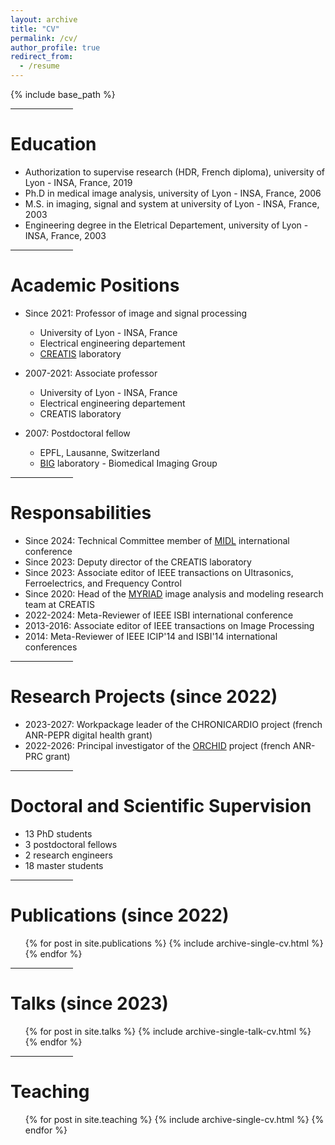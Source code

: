 ```yaml
---
layout: archive
title: "CV"
permalink: /cv/
author_profile: true
redirect_from:
  - /resume
---
```


{% include base_path %}

<hr align=center width="100">

Education
======
* Authorization to supervise research (HDR, French diploma), university of Lyon - INSA, France, 2019
* Ph.D in medical image analysis, university of Lyon - INSA, France, 2006
* M.S. in imaging, signal and system at university of Lyon - INSA, France, 2003
* Engineering degree in the Eletrical Departement, university of Lyon - INSA, France, 2003

<hr align=center width="100">

Academic Positions
======
* Since 2021: Professor of image and signal processing
  * University of Lyon - INSA, France
  * Electrical engineering departement
  * [CREATIS](https://www.creatis.insa-lyon.fr/site/en) laboratory

* 2007-2021: Associate professor
  * University of Lyon - INSA, France
  * Electrical engineering departement
  * CREATIS laboratory
  
* 2007: Postdoctoral fellow
  * EPFL, Lausanne, Switzerland
  * [BIG](https://bigwww.epfl.ch/) laboratory - Biomedical Imaging Group
  
<hr align=center width="100">

Responsabilities
======
* Since 2024: Technical Committee member of [MIDL](https://www.midl.io/) international conference
* Since 2023: Deputy director of the CREATIS laboratory
* Since 2023: Associate editor of IEEE transactions on Ultrasonics, Ferroelectrics, and Frequency Control
* Since 2020: Head of the [MYRIAD](https://creatis-myriad.github.io/) image analysis and modeling research team at CREATIS
* 2022-2024: Meta-Reviewer of IEEE ISBI international conference
* 2013-2016: Associate editor of IEEE transactions on Image Processing
* 2014: Meta-Reviewer of IEEE ICIP'14 and ISBI'14 international conferences

<hr align=center width="100">

Research Projects (since 2022)
======
* 2023-2027: Workpackage leader of the CHRONICARDIO project (french ANR-PEPR digital health grant)
* 2022-2026: Principal investigator of the [ORCHID](https://orchid-anr.github.io/) project (french ANR-PRC grant) 

<hr align=center width="100">

Doctoral and Scientific Supervision
======
* 13 PhD students
* 3 postdoctoral fellows
* 2 research engineers
* 18 master students

<hr align=center width="100">

Publications (since 2022)
======
  <ul>{% for post in site.publications %}
    {% include archive-single-cv.html %}
  {% endfor %}</ul>

<hr align=center width="100">

Talks (since 2023)
======
  <ul>{% for post in site.talks %}
    {% include archive-single-talk-cv.html %}
  {% endfor %}</ul>

<hr align=center width="100">

Teaching
======
  <ul>{% for post in site.teaching %}
    {% include archive-single-cv.html %}
  {% endfor %}</ul>
  
